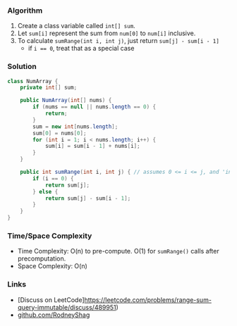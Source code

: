 ### Algorithm

1. Create a class variable called `int[] sum`.
1. Let `sum[i]` represent the sum from `num[0]` to `num[i]` inclusive.
1. To calculate `sumRange(int i, int j)`, just return `sum[j] - sum[i - 1]`
    - if `i == 0`, treat that as a special case

### Solution

```java
class NumArray {
    private int[] sum;

    public NumArray(int[] nums) {
        if (nums == null || nums.length == 0) {
            return;
        }
        sum = new int[nums.length];
        sum[0] = nums[0];
        for (int i = 1; i < nums.length; i++) {
            sum[i] = sum[i - 1] + nums[i];
        }
    }

    public int sumRange(int i, int j) { // assumes 0 <= i <= j, and 'int[] sum' is not empty
        if (i == 0) {
            return sum[j];
        } else {
            return sum[j] - sum[i - 1];
        }
    }
}
```

### Time/Space Complexity

-  Time Complexity: O(n) to pre-compute. O(1) for `sumRange()` calls after precomputation.
- Space Complexity: O(n)

### Links

- [Discuss on LeetCode]https://leetcode.com/problems/range-sum-query-immutable/discuss/489951)
- [github.com/RodneyShag](https://github.com/RodneyShag)
